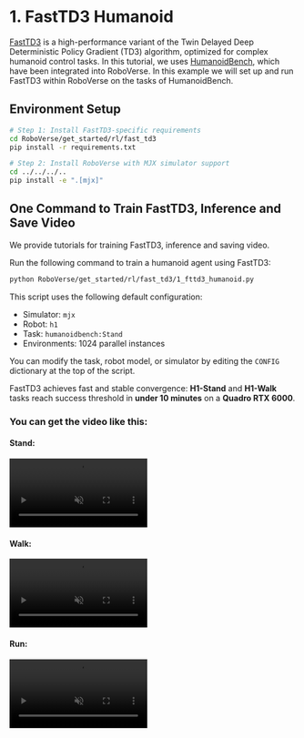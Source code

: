 # 1. FastTD3 Humanoid
[FastTD3](https://github.com/younggyoseo/FastTD3) is a high-performance variant of the Twin Delayed Deep Deterministic Policy Gradient (TD3) algorithm, optimized for complex humanoid control tasks.
In this tutorial, we uses [HumanoidBench](https://github.com/carlosferrazza/humanoid-bench), which have been integrated into RoboVerse. In this example we will set up and run FastTD3 within RoboVerse on the tasks of HumanoidBench.
## Environment Setup

```bash
# Step 1: Install FastTD3-specific requirements
cd RoboVerse/get_started/rl/fast_td3
pip install -r requirements.txt

# Step 2: Install RoboVerse with MJX simulator support
cd ../../../..
pip install -e ".[mjx]"
```


## One Command to Train FastTD3, Inference and Save Video
We provide tutorials for training FastTD3, inference and saving video.

Run the following command to train a humanoid agent using FastTD3:

```bash
python RoboVerse/get_started/rl/fast_td3/1_fttd3_humanoid.py
```

This script uses the following default configuration:

* Simulator: `mjx`
* Robot: `h1`
* Task: `humanoidbench:Stand`
* Environments: 1024 parallel instances

You can modify the task, robot model, or simulator by editing the `CONFIG` dictionary at the top of the script.

FastTD3 achieves fast and stable convergence:
**H1-Stand** and **H1-Walk** tasks reach success threshold in **under 10 minutes** on a **Quadro RTX 6000**.

### You can get the video like this:
#### Stand:
<div style="display: flex; justify-content: space-between; width: 100%; margin-bottom: 20px;">
    <div style="width: 48%; text-align: center;">
        <video width="100%" autoplay loop muted playsinline>
            <source src="https://roboverse.wiki/_static/standard_output/rl/1_fttd3_humanoid_Stand.mp4" type="video/mp4">
        </video>
    </div>
</div>

#### Walk:
<div style="display: flex; justify-content: space-between; width: 100%; margin-bottom: 20px;">
    <div style="width: 48%; text-align: center;">
        <video width="100%" autoplay loop muted playsinline>
            <source src="https://roboverse.wiki/_static/standard_output/rl/1_fttd3_humanoid_Walk.mp4" type="video/mp4">
        </video>
    </div>
</div>


#### Run:
<div style="display: flex; justify-content: space-between; width: 100%; margin-bottom: 20px;">
    <div style="width: 48%; text-align: center;">
        <video width="100%" autoplay loop muted playsinline>
            <source src="https://roboverse.wiki/_static/standard_output/rl/1_fttd3_humanoid_Run.mp4" type="video/mp4">
        </video>
    </div>
</div>


